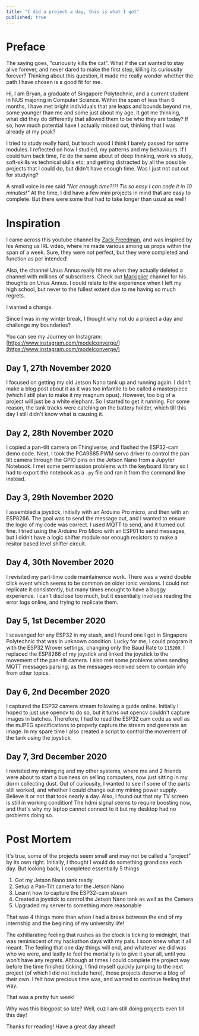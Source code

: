 ```yaml
---
title: "I did a project a day, this is what I got"
published: true
---
```


# Preface
The saying goes, "curiousity kills the cat". What if the cat wanted to stay alive forever, and never dared to make the first step, killing its curiousity forever? Thinking about this question, it made me really wonder whether the path I have chosen is a good fit for me.

Hi, I am Bryan, a graduate of Singapore Polytechnic, and a current student in NUS majoring in Computer Science. Within the span of less than 6 months, I have met bright individuals that are leaps and bounds beyond me, some younger than me and some just about my age. It got me thinking, what did they do differently that allowed them to be who they are today? If so, how much potential have I actually missed out, thinking that I was already at my peak? 

I tried to study really hard, but touch wood I think I barely passed for some modules. I reflected on how I studied, my patterns and my behaviours. If I could turn back time, I'd do the same about of deep thinking, work vs study, soft-skills vs technical skills etc; and getting distracted by all the possible projects that I could do, but didn't have enough time. Was I just not cut out for studying?

A small voice in me said <i>"Not enough time?!?! Tis so easy I can code it in 10 minutes!"</i> At the time, I did have a few mini projects in mind that are easy to complete. But there were some that had to take longer than usual as well!

# Inspiration
I came across this youtube channel by [Zack Freedman](https://www.youtube.com/user/ZackFreedman?app=desktop), and was inspired by his Among us IRL video, where he made various among us props within the span of a week. Sure, they were not perfect, but they were completed and function as per intended!

Also, the channel Unus Annus really hit me when they actually deleted a channel with millions of subscribers. Check out [Markiplier](https://www.youtube.com/watch?v=jm7ZAMAsPxI) channel for his thoughts on Unus Annus. I could relate to the experience when I left my high school, but never to the fullest extent due to me having so much regrets.

I wanted a change.

Since I was in my winter break, I thought why not do a project a day and challenge my boundaries?

You can see my Journey on Instagram: [https://www.instagram.com/modelconverge/](https://www.instagram.com/modelconverge/)

## Day 1, 27th November 2020
I focused on getting my old Jetson Nano tank up and running again. I didn't make a blog post about it as it was too infantile to be called a masterpiece (which I still plan to make it my magnum opus). However, too big of a project will just be a white elephant. So I started to get it running. For some reason, the tank tracks were catching on the battery holder, which till this day I still didn't know what is causing it.

## Day 2, 28th November 2020
I copied a pan-tilt camera on Thingiverse, and flashed the ESP32-cam demo code. Next, I took the PCA9685 PWM servo driver to control the pan tilt camera through the GPIO pins on the Jetson Nano from a Jupyter Notebook. I met some permisssion problems with the keyboard library so I had to export the notebook as a `.py` file and ran it from the command line instead.

## Day 3, 29th November 2020
I assembled a joystick, initially with an Arduino Pro micro, and then with an ESP8266. The goal was to send the message out, and I wanted to ensure the logic of my code was correct. I used MQTT to send, and it turned out fine. I tried using the Arduino Pro Micro with an ESP01 to send messages, but I didn't have a logic shifter module nor enough resistors to make a resitor based level shifter circuit.

## Day 4, 30th November 2020
I revisited my part-time code maintainence work. There was a weird double click event which seems to be common on older ionic versions. I could not replicate it consistently, but many times enought to have a buggy experience. I can't disclose too much, but it essentially involves reading the error logs online, and trying to replicate them.

## Day 5, 1st December 2020
I scavanged for any ESP32 in my stash, and I found one I got in Singapore Polytechnic that was in unknown condition. Lucky for me, I could program it with the ESP32 Wrover settings, changing only the Baud Rate to `115200`. I replaced the ESP8266 of my joystick and linked the joystick to the movement of the pan-tilt camera. I also met some problems when sending MQTT messages parsing, as the messages received seem to contain info from other topics.

## Day 6, 2nd December 2020
I captured the ESP32 camera stream following a guide online. Initially I hoped to just use opencv to do so, but it turns out opencv couldn't capture images in batches. Therefore, I had to read the ESP32 cam code as well as the mJPEG specifications to properly capture the stream and generate an image. In my spare time I also created a script to control the movement of the tank using the joystick.

## Day 7, 3rd December 2020
I revisited my mining rig and my other systems, where me and 2 friends were about to start a business on selling computers, now just sitting in my dorm collecting dust. Out of curiousity, I wanted to see if some of the parts still worked, and whether I could change out my mining power supply. Believe it or not that took nearly a day. Also, I found out that my TV screen is still in working condition! The hdmi signal seems to require boosting now, and that's why my laptop cannot connect to it but my desktop had no problems doing so. 

# Post Mortem
It's true, some of the projects seem small and may not be called a "project" by its own right. Initially, I thought I would do something grandiose each day. But looking back, I completed essentially 5 things

1. Got my Jetson Nano tank ready
2. Setup a Pan-Tilt camera for the Jetson Nano
3. Learnt how to capture the ESP32-cam stream
4. Created a joystick to control the Jetson Nano tank as well as the Camera 
5. Upgraded my server to something more reasonable

That was 4 things more than when I had a break between the end of my internship and the begining of my university life!

The exhiliarating feeling that rushes as the clock is ticking to midnight, that was reminiscent of my hackathon days with my pals. I soon knew what it all meant. The feeling that one day things will end, and whatever we did was who we were, and lastly to feel the mortality is to give it your all, until you won't have any regrets. Although at times I could complete the project way before the time finished ticking, I find myself quickly jumping to the next project (of which I did not include here), those projects deserve a blog of their own. I felt how precious time was, and wanted to continue feeling that way.

That was a pretty fun week!

Why was this blogpost so late? Well, cuz I am still doing projects even till this day!

Thanks for reading! Have a great day ahead!